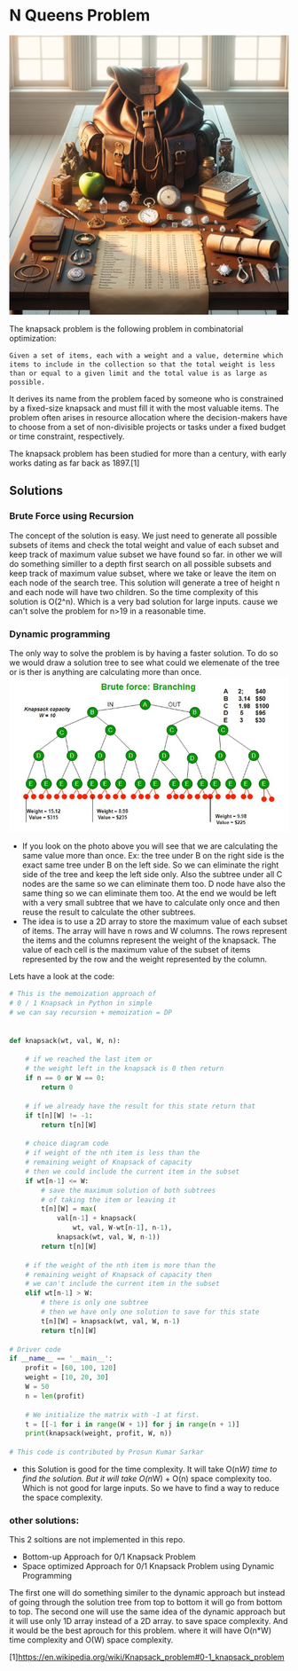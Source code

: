 # N Queens Problem 
![](./image.png)

The knapsack problem is the following problem in combinatorial optimization:

    Given a set of items, each with a weight and a value, determine which items to include in the collection so that the total weight is less than or equal to a given limit and the total value is as large as possible.

It derives its name from the problem faced by someone who is constrained by a fixed-size knapsack and must fill it with the most valuable items. The problem often arises in resource allocation where the decision-makers have to choose from a set of non-divisible projects or tasks under a fixed budget or time constraint, respectively.

The knapsack problem has been studied for more than a century, with early works dating as far back as 1897.[1] 

## Solutions
### Brute Force using Recursion
The concept of the solution is easy. We just need to generate all possible subsets of items and check the total weight and value of each subset and keep track of maximum value subset we have found so far. in other we will do something similler to a depth first search on all possible subsets and keep track of maximum value subset, where we take or leave the item on each node of the search tree.
This solution will generate a tree of height n and each node will have two children. So the time complexity of this solution is O(2^n).
Which is a very bad solution for large inputs. cause we can't solve the problem for n>19 in a reasonable time.



### Dynamic programming 
The only way to solve the problem is by having a faster solution. 
To do so we would draw a solution tree to see what could we elemenate of the tree or is ther is anything are calculating more than once.
![](./knapsack1.jpg)
- If you look on the photo above you will see that we are calculating the same value more than once. Ex: the tree under B on the right side is the exact same tree under B on the left side. So we can eliminate the right side of the tree and keep the left side only. Also the subtree under all C nodes are the same so we can eliminate them too. 
D node have also the same thing so we can eliminate them too. At the end we would be left with a very small subtree that we have to calculate only once and then reuse the result to calculate the other subtrees.
- The idea is to use a 2D array to store the maximum value of each subset of items. The array will have n rows and W columns. The rows represent the items and the columns represent the weight of the knapsack. The value of each cell is the maximum value of the subset of items represented by the row and the weight represented by the column.

Lets have a look at the code:
```python
# This is the memoization approach of 
# 0 / 1 Knapsack in Python in simple 
# we can say recursion + memoization = DP 
  
  
def knapsack(wt, val, W, n): 
  
    # if we reached the last item or 
    # the weight left in the knapsack is 0 then return 
    if n == 0 or W == 0: 
        return 0
    
    # if we already have the result for this state return that
    if t[n][W] != -1: 
        return t[n][W] 
  
    # choice diagram code 
    # if weight of the nth item is less than the 
    # remaining weight of Knapsack of capacity
    # then we could include the current item in the subset
    if wt[n-1] <= W: 
        # save the maximum solution of both subtrees 
        # of taking the item or leaving it
        t[n][W] = max( 
            val[n-1] + knapsack( 
                wt, val, W-wt[n-1], n-1), 
            knapsack(wt, val, W, n-1)) 
        return t[n][W] 
    
    # if the weight of the nth item is more than the
    # remaining weight of Knapsack of capacity then
    # we can't include the current item in the subset
    elif wt[n-1] > W: 
        # there is only one subtree
        # then we have only one solution to save for this state
        t[n][W] = knapsack(wt, val, W, n-1) 
        return t[n][W] 
  
# Driver code 
if __name__ == '__main__': 
    profit = [60, 100, 120] 
    weight = [10, 20, 30] 
    W = 50
    n = len(profit) 
      
    # We initialize the matrix with -1 at first. 
    t = [[-1 for i in range(W + 1)] for j in range(n + 1)] 
    print(knapsack(weight, profit, W, n)) 
  
# This code is contributed by Prosun Kumar Sarkar 
```

- this Solution is good for the time complexity. It will take O(n*W) time to find the solution. But it will take O(n*W) + O(n) space complexity too. Which is not good for large inputs. So we have to find a way to reduce the space complexity.



### other solutions:
This 2 soltions are not implemented in this repo. 
- Bottom-up Approach for 0/1 Knapsack Problem
- Space optimized Approach for 0/1 Knapsack Problem using Dynamic Programming

The first one will do something similer to the dynamic approach but instead of going through the solution tree from top to bottom it will go from bottom to top. 
The second one will use the same idea of the dynamic approach but it will use only 1D array instead of a 2D array. to save space complexity. And it would be the best aprouch for this problem. where it will have O(n*W) time complexity and O(W) space complexity.



[1]https://en.wikipedia.org/wiki/Knapsack_problem#0-1_knapsack_problem